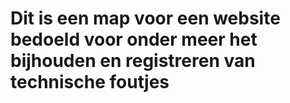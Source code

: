 # Dit is een map voor een website bedoeld voor onder meer het bijhouden en registreren van technische foutjes
